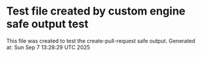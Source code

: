 # Test file created by custom engine safe output test
This file was created to test the create-pull-request safe output.
Generated at: Sun Sep  7 13:28:29 UTC 2025
